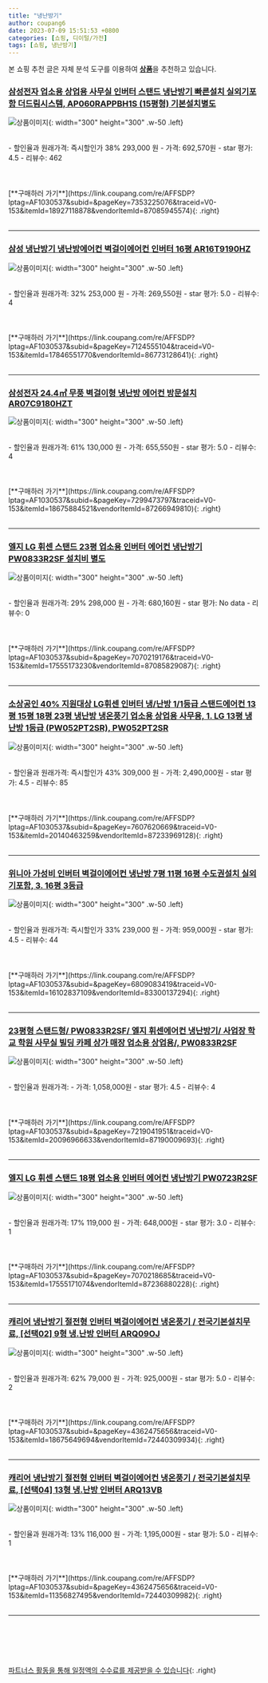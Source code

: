 ```yaml
---
title: "냉난방기"
author: coupang6
date: 2023-07-09 15:51:53 +0800
categories: [쇼핑, 디이털/가전]
tags: [쇼핑, 냉난방기]
---
```


본 쇼핑 추천 글은 자체 분석 도구를 이용하여 [**상품**](https://link.coupang.com/a/bao1ui)을 추천하고 있습니다.

### [삼성전자 업소용 상업용 사무실 인버터 스탠드 냉난방기 빠른설치 실외기포함 더드림시스템, AP060RAPPBH1S (15평형) 기본설치별도](https://link.coupang.com/re/AFFSDP?lptag=AF1030537&subid=&pageKey=7353225076&traceid=V0-153&itemId=18927118878&vendorItemId=87085945574)

![상품이미지](https://thumbnail10.coupangcdn.com/thumbnails/remote/230x230ex/image/vendor_inventory/a399/8bb1593e6e2105912d7c7f0d436413c16ec761510bd14c6efa93ef73941d.jpg){: width="300" height="300" .w-50 .left}


<br>
- 할인율과 원래가격: 즉시할인가 38%  293,000   원
- 가격: 692,570원
- star 평가: 4.5
- 리뷰수: 462
<br>
<br>
<br>
<br>
[**구매하러 가기**](https://link.coupang.com/re/AFFSDP?lptag=AF1030537&subid=&pageKey=7353225076&traceid=V0-153&itemId=18927118878&vendorItemId=87085945574){: .right}
<br>
<br>

---

### [삼성 냉난방기 냉난방에어컨 벽걸이에어컨 인버터 16평 AR16T9190HZ](https://link.coupang.com/re/AFFSDP?lptag=AF1030537&subid=&pageKey=7124555104&traceid=V0-153&itemId=17846551770&vendorItemId=86773128641)

![상품이미지](https://thumbnail8.coupangcdn.com/thumbnails/remote/230x230ex/image/vendor_inventory/847b/e3b5c3dbc851019861e54837b12572107b3a0044f198042875b31cf96419.jpg){: width="300" height="300" .w-50 .left}


<br>
- 할인율과 원래가격: 32%  253,000   원
- 가격: 269,550원
- star 평가: 5.0
- 리뷰수: 4
<br>
<br>
<br>
<br>
[**구매하러 가기**](https://link.coupang.com/re/AFFSDP?lptag=AF1030537&subid=&pageKey=7124555104&traceid=V0-153&itemId=17846551770&vendorItemId=86773128641){: .right}
<br>
<br>

---

### [삼성전자 24.4㎡ 무풍 벽걸이형 냉난방 에어컨 방문설치 AR07C9180HZT](https://link.coupang.com/re/AFFSDP?lptag=AF1030537&subid=&pageKey=7299473797&traceid=V0-153&itemId=18675884521&vendorItemId=87266949810)

![상품이미지](https://thumbnail7.coupangcdn.com/thumbnails/remote/230x230ex/image/vendor_inventory/14bd/e0aed32725a38432ea924e3601815394e12779762e84c5a642d2eddf1954.jpg){: width="300" height="300" .w-50 .left}


<br>
- 할인율과 원래가격: 61%  130,000   원
- 가격: 655,550원
- star 평가: 5.0
- 리뷰수: 4
<br>
<br>
<br>
<br>
[**구매하러 가기**](https://link.coupang.com/re/AFFSDP?lptag=AF1030537&subid=&pageKey=7299473797&traceid=V0-153&itemId=18675884521&vendorItemId=87266949810){: .right}
<br>
<br>

---

### [엘지 LG 휘센 스탠드 23평 업소용 인버터 에어컨 냉난방기 PW0833R2SF 설치비 별도](https://link.coupang.com/re/AFFSDP?lptag=AF1030537&subid=&pageKey=7070219176&traceid=V0-153&itemId=17555173230&vendorItemId=87085829087)

![상품이미지](https://thumbnail9.coupangcdn.com/thumbnails/remote/230x230ex/image/vendor_inventory/6fce/af32ee1bcb641d5cc48615dc6585ec8cc61df70f179fcf711e8e2c589c77.jpg){: width="300" height="300" .w-50 .left}


<br>
- 할인율과 원래가격: 29%  298,000   원
- 가격: 680,160원
- star 평가: No data
- 리뷰수: 0
<br>
<br>
<br>
<br>
[**구매하러 가기**](https://link.coupang.com/re/AFFSDP?lptag=AF1030537&subid=&pageKey=7070219176&traceid=V0-153&itemId=17555173230&vendorItemId=87085829087){: .right}
<br>
<br>

---

### [소상공인 40% 지원대상 LG휘센 인버터 냉/난방 1/1등급 스탠드에어컨 13평 15평 18평 23평 냉난방 냉온풍기 업소용 상업용 사무용, 1. LG 13평 냉난방 1등급 (PW052PT2SR), PW052PT2SR](https://link.coupang.com/re/AFFSDP?lptag=AF1030537&subid=&pageKey=7607620669&traceid=V0-153&itemId=20140463259&vendorItemId=87233969128)

![상품이미지](https://thumbnail6.coupangcdn.com/thumbnails/remote/230x230ex/image/vendor_inventory/be03/730bfa5dad350f6a6cbfd3a285e2ed31108430d2835c8f42c2bab2f19025.jpg){: width="300" height="300" .w-50 .left}


<br>
- 할인율과 원래가격: 즉시할인가 43%  309,000   원
- 가격: 2,490,000원
- star 평가: 4.5
- 리뷰수: 85
<br>
<br>
<br>
<br>
[**구매하러 가기**](https://link.coupang.com/re/AFFSDP?lptag=AF1030537&subid=&pageKey=7607620669&traceid=V0-153&itemId=20140463259&vendorItemId=87233969128){: .right}
<br>
<br>

---

### [위니아 가성비 인버터 벽걸이에어컨 냉난방 7평 11평 16평 수도권설치 실외기포함, 3. 16평 3등급](https://link.coupang.com/re/AFFSDP?lptag=AF1030537&subid=&pageKey=6809083419&traceid=V0-153&itemId=16102837109&vendorItemId=83300137294)

![상품이미지](https://thumbnail8.coupangcdn.com/thumbnails/remote/230x230ex/image/vendor_inventory/3de7/4f45948db541cb7d08e1de8a286e73d0b4d0b03d2c9c9274020d167ce09a.jpg){: width="300" height="300" .w-50 .left}


<br>
- 할인율과 원래가격: 즉시할인가 33%  239,000   원
- 가격: 959,000원
- star 평가: 4.5
- 리뷰수: 44
<br>
<br>
<br>
<br>
[**구매하러 가기**](https://link.coupang.com/re/AFFSDP?lptag=AF1030537&subid=&pageKey=6809083419&traceid=V0-153&itemId=16102837109&vendorItemId=83300137294){: .right}
<br>
<br>

---

### [23평형 스탠드형/ PW0833R2SF/ 엘지 휘센에어컨 냉난방기/ 사업장 학교 학원 사무실 빌딩 카페 상가 매장 업소용 상업용/, PW0833R2SF](https://link.coupang.com/re/AFFSDP?lptag=AF1030537&subid=&pageKey=7219041951&traceid=V0-153&itemId=20096966633&vendorItemId=87190009693)

![상품이미지](https://thumbnail7.coupangcdn.com/thumbnails/remote/230x230ex/image/vendor_inventory/8e4c/ee4a37b12a242477986bed13eb33e2c25e0130338ed9e146583ad4ce971f.jpg){: width="300" height="300" .w-50 .left}


<br>
- 할인율과 원래가격: 
- 가격: 1,058,000원
- star 평가: 4.5
- 리뷰수: 4
<br>
<br>
<br>
<br>
[**구매하러 가기**](https://link.coupang.com/re/AFFSDP?lptag=AF1030537&subid=&pageKey=7219041951&traceid=V0-153&itemId=20096966633&vendorItemId=87190009693){: .right}
<br>
<br>

---

### [엘지 LG 휘센 스탠드 18평 업소용 인버터 에어컨 냉난방기 PW0723R2SF](https://link.coupang.com/re/AFFSDP?lptag=AF1030537&subid=&pageKey=7070218685&traceid=V0-153&itemId=17555171074&vendorItemId=87236880228)

![상품이미지](https://thumbnail10.coupangcdn.com/thumbnails/remote/230x230ex/image/vendor_inventory/842b/b04df378b10af18939c703900d2cd8079bdb9d6ea12ee4b486b7f93ce8f6.jpg){: width="300" height="300" .w-50 .left}


<br>
- 할인율과 원래가격: 17%  119,000   원
- 가격: 648,000원
- star 평가: 3.0
- 리뷰수: 1
<br>
<br>
<br>
<br>
[**구매하러 가기**](https://link.coupang.com/re/AFFSDP?lptag=AF1030537&subid=&pageKey=7070218685&traceid=V0-153&itemId=17555171074&vendorItemId=87236880228){: .right}
<br>
<br>

---

### [캐리어 냉난방기 절전형 인버터 벽걸이에어컨 냉온풍기 / 전국기본설치무료, [선택02] 9형 냉.난방 인버터 ARQ09OJ](https://link.coupang.com/re/AFFSDP?lptag=AF1030537&subid=&pageKey=4362475656&traceid=V0-153&itemId=18675649694&vendorItemId=72440309934)

![상품이미지](https://thumbnail6.coupangcdn.com/thumbnails/remote/230x230ex/image/vendor_inventory/11e8/b9d67b8303b78e74c1e1f369b5e4f840f85bb67447281ca5899ca254a954.jpg){: width="300" height="300" .w-50 .left}


<br>
- 할인율과 원래가격: 62%  79,000   원
- 가격: 925,000원
- star 평가: 5.0
- 리뷰수: 2
<br>
<br>
<br>
<br>
[**구매하러 가기**](https://link.coupang.com/re/AFFSDP?lptag=AF1030537&subid=&pageKey=4362475656&traceid=V0-153&itemId=18675649694&vendorItemId=72440309934){: .right}
<br>
<br>

---

### [캐리어 냉난방기 절전형 인버터 벽걸이에어컨 냉온풍기 / 전국기본설치무료, [선택04] 13형 냉.난방 인버터  ARQ13VB](https://link.coupang.com/re/AFFSDP?lptag=AF1030537&subid=&pageKey=4362475656&traceid=V0-153&itemId=11356827495&vendorItemId=72440309982)

![상품이미지](https://thumbnail6.coupangcdn.com/thumbnails/remote/230x230ex/image/vendor_inventory/11e8/b9d67b8303b78e74c1e1f369b5e4f840f85bb67447281ca5899ca254a954.jpg){: width="300" height="300" .w-50 .left}


<br>
- 할인율과 원래가격: 13%  116,000   원
- 가격: 1,195,000원
- star 평가: 5.0
- 리뷰수: 1
<br>
<br>
<br>
<br>
[**구매하러 가기**](https://link.coupang.com/re/AFFSDP?lptag=AF1030537&subid=&pageKey=4362475656&traceid=V0-153&itemId=11356827495&vendorItemId=72440309982){: .right}
<br>
<br>

---
<br><br><br><br><br> [파트너스 활동을 통해 일정액의 수수료를 제공받을 수 있습니다](https://link.coupang.com/a/bao1ui){: .right}